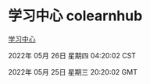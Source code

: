 # 学习中心 colearnhub
[学习中心](http://59.174.26.83:56308/colearnhub/)

2022年 05月 26日 星期四 04:20:02 CST

2022年 05月 25日 星期三 20:20:02 GMT
